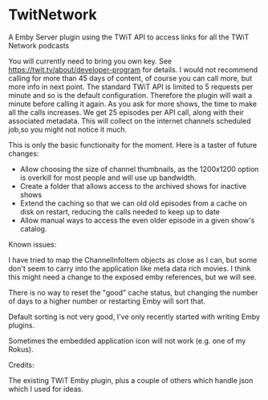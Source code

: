 # TwitNetwork
A Emby Server plugin using the TWiT API to access links for all the TWiT Network podcasts

You will currently need to bring you own key. See https://twit.tv/about/developer-program for details.
I would not recommend calling for more than 45 days of content, of course you can call more, but more info in next point.
The standard TWiT API is limited to 5 requests per minute and so is the default configuration. Therefore the plugin will wait a minute before calling it again. 
As you ask for more shows, the time to make all the calls increases. We get 25 episodes per API call, along with their associated metadata. This will collect on the internet channels scheduled job,so you might not notice it much.

This is only the basic functionaity for the moment. Here is a taster of future changes:

* Allow choosing the size of channel thumbnails, as the 1200x1200 option is overkill for most people and will use up bandwidth.
* Create a folder that allows access to the archived shows for inactive shows
* Extend the caching so that we can old old episodes from a cache on disk on restart, reducing the calls needed to keep up to date
* Allow manual ways to access the even older episode in a given show's catalog.

Known issues:

I have tried to map the ChannelInfoItem objects as close as I can, but some don't seem to carry into the application like meta data rich movies. I think this might need a change to the exposed emby references, but we will see.

There is no way to reset the "good" cache status, but changing the number of days to a higher number or restarting Emby will sort that.

Default sorting is not very good, I've only recently started with writing Emby plugins.

Sometimes the embedded application icon will not work (e.g. one of my Rokus).

Credits:

The existing TWiT Emby plugin, plus a couple of others which handle json which I used for ideas.
